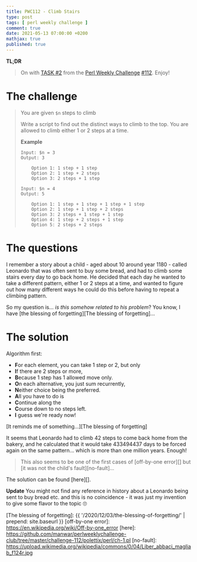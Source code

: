 ```yaml
---
title: PWC112 - Climb Stairs
type: post
tags: [ perl weekly challenge ]
comment: true
date: 2021-05-13 07:00:00 +0200
mathjax: true
published: true
---
```


**TL;DR**

> On with [TASK #2][] from the [Perl Weekly Challenge][] [#112][].
> Enjoy!

# The challenge

> You are given `$n` steps to climb
> 
> Write a script to find out the distinct ways to climb to the top. You
> are allowed to climb either 1 or 2 steps at a time.
>
> **Example**
>     
>     Input: $n = 3
>     Output: 3
>     
>         Option 1: 1 step + 1 step
>         Option 2: 1 step + 2 steps
>         Option 3: 2 steps + 1 step
>     
>     Input: $n = 4
>     Output: 5
>     
>         Option 1: 1 step + 1 step + 1 step + 1 step
>         Option 2: 1 step + 1 step + 2 steps
>         Option 3: 2 steps + 1 step + 1 step
>         Option 4: 1 step + 2 steps + 1 step
>         Option 5: 2 steps + 2 steps

# The questions

I remember a story about a child - aged about 10 around year 1180 -
called Leonardo that was often sent to buy some bread, and had to climb
some stairs every day to go back home. He decided that each day he
wanted to take a different pattern, either 1 or 2 steps at a time, and
wanted to figure out how many different ways he could do this before
having to repeat a climbing pattern.

So my question is... *is this somehow related to his problem*? You know,
I have [the blessing of forgetting][The blessing of forgetting]...

# The solution

Algorithm first:

- **F**or each element, you can take 1 step or 2, but only
- **I**f there are 2 steps or more,
- **B**ecause 1 step has 1 allowed move only.
- **O**n each alternative, you just sum recurrently,
- **N**either choice being the preferred.
- **A**ll you have to do is
- **C**ontinue along the
- **C**ourse down to no steps left.
- **I** guess we're ready now!

[It reminds me of something...][The blessing of forgetting]

It seems that Leonardo had to climb $42$ steps to come back home from
the bakery, and he calculated that it would take $433494437$ days to be
forced again on the same pattern... which is more than one million
years. Enough!

> This also seems to be one of the first cases of [off-by-one error][]
> but [it was not the child's fault][no-fault]...

The solution can be found [here][].

**Update** You might not find any reference in history about a Leonardo
being sent to buy bread etc. and this is no coincidence - it was just my
invention to give some flavor to the topic 🙄

[Perl Weekly Challenge]: https://perlweeklychallenge.org/
[#112]: https://perlweeklychallenge.org/blog/perl-weekly-challenge-112/
[TASK #2]: https://perlweeklychallenge.org/blog/perl-weekly-challenge-112/#TASK2
[Perl]: https://www.perl.org/
[The blessing of forgetting]: {{ '/2020/12/03/the-blessing-of-forgetting/' | prepend: site.baseurl }}
[off-by-one error]: https://en.wikipedia.org/wiki/Off-by-one_error
[here]: https://github.com/manwar/perlweeklychallenge-club/tree/master/challenge-112/polettix/perl/ch-1.pl
[no-fault]: https://upload.wikimedia.org/wikipedia/commons/0/04/Liber_abbaci_magliab_f124r.jpg
